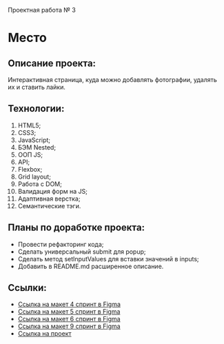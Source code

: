 Проектная работа № 3
# Место

## Описание проекта:
Интерактивная страница, куда можно добавлять фотографии, удалять их и ставить лайки.
## Технологии:
1. HTML5;
2. CSS3;
3. JavaScript;
4. БЭМ Nested;
5. ООП JS;
6. API;
7. Flexbox;
8. Grid layout;
9. Работа с DOM;
10. Валидация форм на JS;
11. Адаптивная верстка;
12. Семантические тэги.
## Планы по доработке проекта:
- Провести рефакторинг кода;
- Сделать универсальный submit для popup;
- Сделать метод setInputValues для вставки значений в inputs;
- Добавить в README.md расширенное описание.
## Ссылки:
* [Ссылка на макет 4 спринт в Figma](https://www.figma.com/file/AJlNiRkANk4KLBYfCQ3H5x/JavaScript.-Sprint-4?t=TRIKOiG8frPu6IPE-1)
* [Ссылка на макет 5 спринт в Figma](https://www.figma.com/file/EZJqgRoqXP6lV4O5xzHj3U/JavaScript.-Sprint-5?node-id=50160%3A460&t=8nU1GbhytpSWFVY4-1)
* [Ссылка на макет 6 спринт в Figma](https://www.figma.com/file/3rmeBseVO5pCEbT6jxCKS7/JavaScript.-Sprint-6?node-id=0%3A1&t=H7dbvq2ttG9QAsOj-1)
* [Ссылка на макет 9 спринт в Figma](https://www.figma.com/file/W3hogSJPYglnrJPRwqhX0x/JavaScript.-Sprint-9?node-id=0%3A1&t=e09IDxk6M35G81vp-1)
* [Ссылка на проект](https://skillstack.github.io/mesto/)
